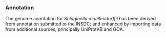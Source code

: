 ### Annotation

The genome annotation for *Selaginella moellendorffii* has been derived
from annotation submitted to the INSDC; and enhanced by importing data
from additional sources, principally UniProtKB and GOA.
